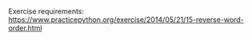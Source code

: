 Exercise requirements: https://www.practicepython.org/exercise/2014/05/21/15-reverse-word-order.html
